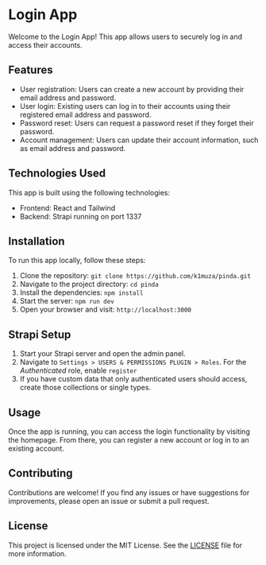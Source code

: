 # Login App

Welcome to the Login App! This app allows users to securely log in and access their accounts.

## Features

- User registration: Users can create a new account by providing their email address and password.
- User login: Existing users can log in to their accounts using their registered email address and password.
- Password reset: Users can request a password reset if they forget their password.
- Account management: Users can update their account information, such as email address and password.

## Technologies Used

This app is built using the following technologies:

- Frontend: React and Tailwind
- Backend: Strapi running on port 1337

## Installation

To run this app locally, follow these steps:

1. Clone the repository: `git clone https://github.com/k1muza/pinda.git`
2. Navigate to the project directory: `cd pinda`
3. Install the dependencies: `npm install`
4. Start the server: `npm run dev`
5. Open your browser and visit: `http://localhost:3000`

## Strapi Setup

1. Start your Strapi server and open the admin panel.
2. Navigate to `Settings > USERS & PERMISSIONS PLUGIN > Roles`. For the *Authenticated* role, enable `register`
3. If you have custom data that only authenticated users should access, create those collections or single types.

## Usage

Once the app is running, you can access the login functionality by visiting the homepage. From there, you can register a new account or log in to an existing account.

## Contributing

Contributions are welcome! If you find any issues or have suggestions for improvements, please open an issue or submit a pull request.

## License

This project is licensed under the MIT License. See the [LICENSE](LICENSE) file for more information.
